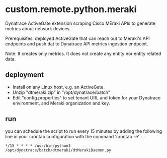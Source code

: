 # custom.remote.python.meraki

Dynatrace ActiveGate extension scraping Cisco MEraki APIs to generate metrics about network devices.

Prerequisites: deployed ActiveGate that can reach out to Meraki's API endpoints and push dat to Dynatrace API metrics ingestion endpoint.

Note: It creates only metrics. It does not create any entity nor entity related data.

## deployment
* Install on any Linux host, e.g. an ActiveGate.
* Unzip "dtmeraki.zip" in "/opt/dynatrace/batch"
* Edit "config.properties" to set tenant URL and token for your Dynatrace environment, and Meraki organization and key.

## run
you can schedule the script to run every 15 minutes by adding the following line in your crontab configuration with the command 'crontab -e' :
```
*/15 * * * * /usr/bin/python3 /opt/dynatrace/batch/dtmeraki/dtMerakiDaemon.py
```